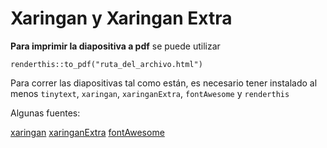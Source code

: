 # Xaringan y Xaringan Extra

**Para imprimir la diapositiva a pdf** se puede utilizar 
```{r}
renderthis::to_pdf("ruta_del_archivo.html")
```
Para correr las diapositivas tal como están, es necesario tener instalado al menos `tinytext`, `xaringan`, `xaringanExtra`, `fontAwesome` y `renderthis`

Algunas fuentes: 

[xaringan](https://github.com/yihui/xaringan)
[xaringanExtra](https://github.com/gadenbuie/xaringanExtra)
[fontAwesome](https://github.com/FortAwesome/Font-Awesome)
